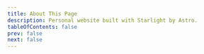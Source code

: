 ```yaml
---
title: About This Page
description: Personal website built with Starlight by Astro.
tableOfContents: false
prev: false
next: false
---
```

